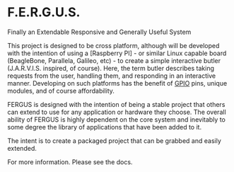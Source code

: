F.E.R.G.U.S.
======

Finally an Extendable Responsive and Generally Useful System

This project is designed to be cross platform, although will be developed with the intention of using a [Raspberry PI] - or similar Linux capable board (BeagleBone, Parallela, Galileo, etc) - to create a simple interactive butler (J.A.R.V.I.S. inspired, of course).  Here, the term butler describes taking requests from the user, handling them, and responding in an interactive manner.  Developing on such platforms has the benefit of [GPIO](http://en.wikipedia.org/wiki/General-purpose_input/output) pins, unique modules, and of course affordability.

FERGUS is designed with the intention of being a stable project that others can extend to use for any application or hardware they choose. The overall ability of FERGUS is highly dependent on the core system and inevitably to some degree the library of applications that have been added to it.

The intent is to create a packaged project that can be grabbed and easily extended.

For more information. Please see the docs.

